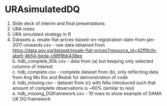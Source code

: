 # URAsimulatedDQ
1. Slide deck of interim and final presentations
2. URA notes
3. URA simulated strategy in R
4. Datasets
  a. resale-flat-prices-based-on-registration-date-from-jan-2017-onwards.csv - raw data obtained from https://data.gov.sg/dataset/resale-flat-prices?resource_id=42ff9cfe-abe5-4b54-beda-c88f9bb438ee <br>
  b. hdb_complete_60k.csv - data from (a) but keeping only selected columns of interest <br>
  c. hdb_complete.csv - complete dataset from (b), only reflecting data from Ang Mo Kio and Bedok for demonstration of code <br>
  d. hdb_missing.csv - dataset from (c) with NAs introduced such that amount of complete observations is ~60% (similar to resi) <br>
  e. hdb_missing_DQframework.csv - 10 rows to show example of DAMA UK DQ framework <br>
